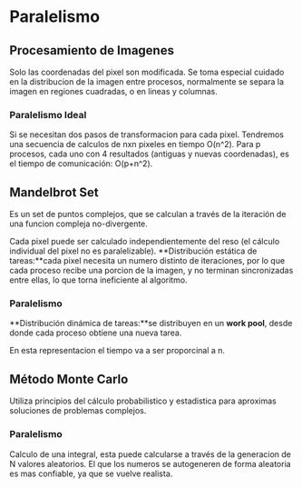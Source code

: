 # Paralelismo 

## Procesamiento de Imagenes

Solo las coordenadas del pixel son modificada. Se toma especial cuidado en la distribucion de la imagen entre procesos, normalmente se separa la imagen en regiones cuadradas, o en lineas y columnas.

### Paralelismo Ideal
Si se necesitan dos pasos de transformacion para cada pixel. Tendremos una secuencia de calculos de nxn pixeles en tiempo O(n^2). Para p procesos, cada uno con 4 resultados (antiguas y nuevas coordenadas), es el tiempo de comunicación: O(p+n^2).

## Mandelbrot Set
Es un set de puntos complejos, que se calculan a través de la iteración de una funcion compleja no-divergente. 

Cada pixel puede ser calculado independientemente del reso (el cálculo individual del pixel no es paralelizable).
**Distribución estática de tareas:**cada pixel necesita un numero distinto de iteraciones, por lo que cada proceso recibe una porcion de la imagen, y no terminan sincronizadas entre ellas, lo que torna ineficiente al algoritmo.
### Paralelismo
**Distribución dinámica de tareas:**se distribuyen en un **work pool**, desde donde cada proceso obtiene una nueva tarea.

En esta representacion el tiempo va a ser proporcinal a n.

## Método Monte Carlo
Utiliza principios del cálculo probabilistico y estadistica para aproximas soluciones de problemas complejos.
### Paralelismo
Calculo de una integral, esta puede calcularse a través de la generacion de N valores aleatorios. El que los numeros se autogeneren de forma aleatoria es mas confiable, ya que se vuelve realista.
